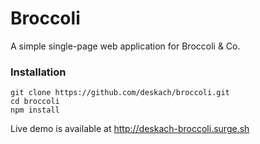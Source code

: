 # Broccoli
A simple single-page web application for Broccoli & Co.

### Installation
```
git clone https://github.com/deskach/broccoli.git
cd broccoli
npm install
```

Live demo is available at http://deskach-broccoli.surge.sh
